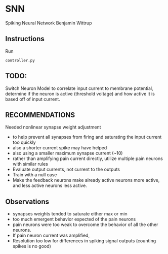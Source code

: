# SNN
Spiking Neural Network 
Benjamin Wittrup


## Instructions

Run 
``` 
controller.py
```

## TODO:
Switch Neuron Model to correlate input current to membrane potential, determine if the neuron is active (threshold voltage) and how active it is based off of input current.

## RECOMMENDATIONS

Needed nonlinear synapse weight adjustment
- to help prevent all synapses from firing and saturating the input current too quickly
- also a shorter current spike may have helped
- also using a smaller maximum synapse current (~10)
- rather than amplifying pain current directly, utilize multiple pain neurons with similar rules
- Evaluate output currents, not current to the outputs
- Train with a null case
- Make the feedback neurons make already active neurons more active, and less active neurons less active.

## Observations
- synapses weights tended to saturate either max or min
- too much emergent behavior expected of the pain neurons
- pain neurons were too weak to overcome the behavior of all the other neurons.
- If pain neuron current was amplified, 
- Resolution too low for differences in spiking signal outputs (counting spikes is no good)

